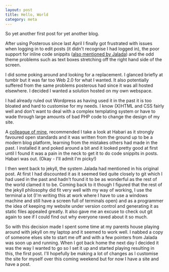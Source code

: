 ```yaml
---
layout: post
title: Hello, World
category: meta
---
```


So yet another first post for yet another blog.

After using Posterous since last April I finally got frustrated with issues when logging in to edit posts (it didn't recognise I had logged in), the poor support for inline code snippits ([also mentioned by Jalada](http://jalada.co.uk/2009/11/16/using-jekyll-and-git-to-blog.html)) and the odd theme problems such as text boxes stretching off the right hand side of the screen.

I did some poking around and looking for a replacement. I glanced briefly at tumblr but it was far too Web 2.0 for what I wanted. It also potentially suffered from the same problems posterous had since it was all hosted elsewhere. I decided I wanted a solution hosted on my own webspace.

I had already ruled out Wordpress as having used it in the past it is too bloated and hard to customise for my needs. I know (X)HTML and CSS fairly well and don't want to deal with a complex templating system or have to wade through large amounts of bad PHP code to change the design of my site.

A [colleague of mine](http://jens.raaby.co.uk ), recommended I take a look at Habari as it strongly favoured open standards and it was written from the ground up to be a modern blog platform, learning from the mistakes others had made in the past. I installed it and poked around a bit and it looked pretty good at first until I found it was a pain in the neck to get it to do code snippits in posts. Habari was out. (Okay - I'll admit I'm picky!)

I then went back to jekyll, the system Jalada had mentioned in his original post. At first I had discounted it as it seemed tied quite closely to git which I had used in the past and hadn't found it to be as wonderful as the rest of the world clamed it to be. Coming back to it though I figured that the rest of the jekyll philosophy did fit very well with my way of working, I use the terminal a lot (I'm writing this at work where I have to use a windows machine and still have a screen full of terminals open) and as a programmer the idea of keeping my website under version control and generating it as static files appealed greatly. It also gave me an excuse to check out git again to see if I could find out why everyone raved about it so much.

So with this decision made I spent some time at my parents house playing around with jekyll on my laptop and it seemed to work well. I nabbed a copy of someone elses site to start me off and with a few pointers from Jalada was soon up and running. When I got back home the next day I decided it was the way I wanted to go so I set it up and started playing resulting in this, the first post. I'll hopefully be making a lot of changes as I customise the site for myself over this coming weekend but for now I have a site and have a post.
